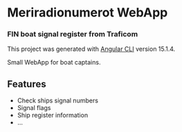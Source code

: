 # Meriradionumerot WebApp
### FIN boat signal register from Traficom

This project was generated with [Angular CLI](https://github.com/angular/angular-cli) version 15.1.4.

Small WebApp for boat captains.

## Features

- Check ships signal numbers
- Signal flags
- Ship register information
- ...